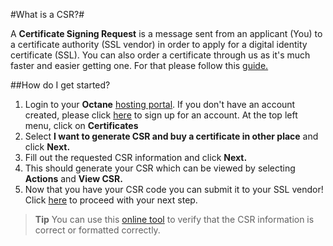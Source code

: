 #What is a CSR?#

A **Certificate Signing Request** is a message sent from an applicant (You) to a certificate authority (SSL vendor) in order to apply for a digital identity certificate (SSL). You can also order a certificate through us as it's much faster and easier getting one. For that please follow this [guide.](https://www.gearhost.com/documentation/order-ssl)

##How do I get started?


1. Login to your **Octane** [hosting portal](https://my.gearhost.com). If you don't have an account created, please click [here](https://my.gearhost.com/account/signup) to sign up for an account. At the top left menu, click on **Certificates**
1. Select **I want to generate CSR and buy a certificate in other place** and click **Next.**
1. Fill out the requested CSR information and click **Next.** 
1. This should generate your CSR which can be viewed by selecting **Actions** and **View CSR.** 
1. Now that you have your CSR code you can submit it to your SSL vendor! Click [here](https://www.gearhost.com/documentation/third-party-csr) to proceed with your next step.

>**Tip** You can use this [online tool](https://www.sslshopper.com/csr-decoder.html ) to verify that the CSR information is correct or formatted correctly.